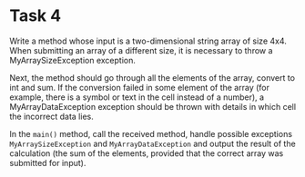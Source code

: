 # Task 4

Write a method whose input is a two-dimensional string array of size 4x4. When submitting
an array of a different size, it is necessary to throw a MyArraySizeException exception.

Next, the method should go through all the elements of the array, convert to int
and sum. If the conversion failed in some element of the array (for example, there
is a symbol or text in the cell instead of a number), a MyArrayDataException exception
should be thrown with details in which cell the incorrect data lies.

In the `main()` method, call the received method, handle possible exceptions `MyArraySizeException`
and `MyArrayDataException` and output the result of the calculation (the sum of
the elements, provided that the correct array was submitted for input).
